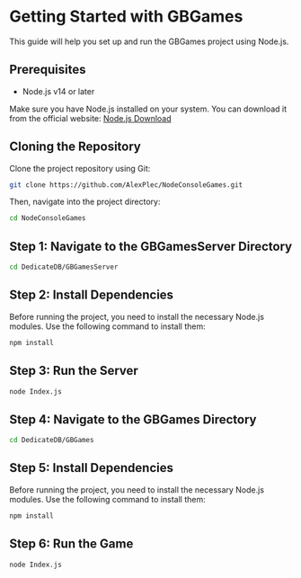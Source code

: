 # Getting Started with GBGames

This guide will help you set up and run the GBGames project using Node.js.

## Prerequisites

- Node.js v14 or later

Make sure you have Node.js installed on your system. You can download it from the official website: [Node.js Download](https://nodejs.org/en/download/)

## Cloning the Repository

Clone the project repository using Git:

```sh
git clone https://github.com/AlexPlec/NodeConsoleGames.git
```

Then, navigate into the project directory:

```sh
cd NodeConsoleGames
```

## Step 1: Navigate to the GBGamesServer Directory

```sh
cd DedicateDB/GBGamesServer
```

## Step 2: Install Dependencies

Before running the project, you need to install the necessary Node.js modules. Use the following command to install them:

```sh
npm install
```

## Step 3: Run the Server

```sh
node Index.js
```

## Step 4: Navigate to the GBGames Directory

```sh
cd DedicateDB/GBGames
```

## Step 5: Install Dependencies

Before running the project, you need to install the necessary Node.js modules. Use the following command to install them:

```sh
npm install
```

## Step 6: Run the Game

```sh
node Index.js
```

